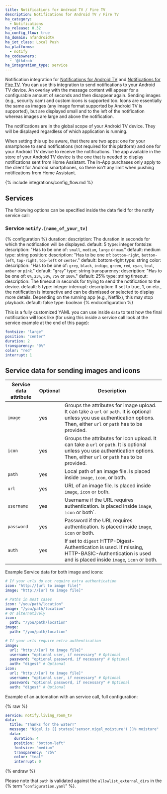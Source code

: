 ```yaml
---
title: Notifications for Android TV / Fire TV
description: Notifications for Android TV / Fire TV
ha_category:
  - Notifications
ha_release: 0.32
ha_config_flow: true
ha_domain: nfandroidtv
ha_iot_class: Local Push
ha_platforms:
  - notify
ha_codeowners:
  - '@tkdrob'
ha_integration_type: service
---
```


Notification integration for [Notifications for Android TV](https://play.google.com/store/apps/details?id=de.cyberdream.androidtv.notifications.google) and [Notifications for Fire TV](https://www.amazon.com/Christian-Fees-Notifications-for-Fire/dp/B00OESCXEK). You can use this integration to send notifications to your Android TV device. An overlay with the message content will appear for a configurable amount of seconds and then disappear again. Sending images (e.g., security cam) and custom icons is supported too. Icons are essentially the same as images (any image format supported by Android TV is supported), but are displayed small and to the left of the notification whereas images are large and above the notification.

The notifications are in the global scope of your Android TV device. They will be displayed regardless of which application is running.

When setting this up be aware, that there are two apps: one for your smartphone to send notifications (not required for this platform) and one for your Android TV device to receive the notifications. The app available in the store of your Android TV device is the one that is needed to display notifications sent from Home Assistant. The In-App purchases only apply to the client for Android smartphones, so there isn't any limit when pushing notifications from Home Assistant.

{% include integrations/config_flow.md %}

## Services

The following options can be specified inside the data field for the notify service call:

### Service `notify.[name_of_your_tv]`

{% configuration %}
duration:
  description: The duration in seconds for which the notification will be displayed.
  default: 5
  type: integer
fontsize:
  description: "Has to be one of: `small`, `medium`, `large` or `max`."
  default: medium
  type: string
position:
  description: "Has to be one of: `bottom-right`, `bottom-left`, `top-right`, `top-left` or `center`."
  default: bottom-right
  type: string
color:
  description: "Has to be one of: `grey`, `black`, `indigo`, `green`, `red`, `cyan`, `teal`, `amber` or `pink`."
  default: "`grey`"
  type: string
transparency:
  description: "Has to be one of: `0%`, `25%`, `50%`, `75%` or `100%`."
  default: 25%
  type: string
timeout:
  description: The timeout in seconds for trying to send the notification to the device.
  default: 5
  type: integer
interrupt:
  description: If set to true, 1, on etc., the notification is interactive and can be dismissed or selected to display more details. Depending on the running app (e.g., Netflix), this may stop playback.
  default: false
  type: boolean
{% endconfiguration %}

This is a fully customized YAML you can use inside `data` to test how the final notification will look like (for using this inside a service call look at the service example at the end of this page):

```yaml
fontsize: "large"
position: "center"
duration: 2
transparency: "0%"
color: "red"
interrupt: 1
```

## Service data for sending images and icons

| Service data attribute | Optional | Description |
| ---------------------- | -------- | ----------- |
| `image`                |      yes | Groups the attributes for image upload. It can take a `url` or `path`. It is optional unless you use authentication options. Then, either `url` or `path` has to be provided. |
| `icon`                 |      yes | Groups the attributes for icon upload.  It can take a `url` or `path`. It is optional unless you use authentication options. Then, either `url` or `path` has to be provided.  |
| `path`                 |      yes | Local path of an image file. Is placed inside `image`, `icon`, or both.
| `url`                  |      yes | URL of an image file. Is placed inside `image`, `icon` or both.
| `username`             |      yes | Username if the URL requires authentication. Is placed inside `image`, `icon` or both`.
| `password`             |      yes | Password if the URL requires authentication. Is placed inside `image`, `icon` or both.
| `auth`                 |      yes | If set to `digest` HTTP-Digest-Authentication is used. If missing, HTTP-BASIC-Authentication is used and is placed inside `image`, `icon` or both.

Example Service data for both image and icons:

```yaml
# If your urls do not require extra authentication
icon: "http://[url to image file]"
image: "http://[url to image file]"

# Paths in most cases
icon: "/you/path/location"
image: "/you/path/location"
# Or alternatively
icon:
  path: "/you/path/location"
image:
  path: "/you/path/location"

# If your urls require extra authentication
image:
  url: "http://[url to image file]"
  username: "optional user, if necessary" # Optional
  password: "optional password, if necessary" # Optional 
  auth: "digest" # Optional
icon:
  url: "http://[url to image file]"
  username: "optional user, if necessary" # Optional
  password: "optional password, if necessary" # Optional
  auth: "digest" # Optional
```

Example of an automation with an service call, full configuration:

{% raw %}

```yaml
service: notify.living_room_tv
data:
  title: "Thanks for the water!"
  message: "Nigel is {{ states('sensor.nigel_moisture') }}% moisture"
  data:
    duration: 4
    position: "bottom-left"
    fontsize: "medium"
    transparency: "75%"
    color: "teal"
    interrupt: 0
```

{% endraw %}

Please note that `path` is validated against the `allowlist_external_dirs` in the {% term "`configuration.yaml`" %}.
